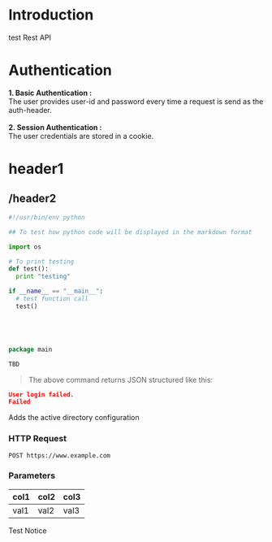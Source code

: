 
# Introduction
test Rest API


# Authentication
<b>1. Basic Authentication :</b></br>
    The user provides user-id and password every time a request is send as the auth-header.</br>
</br>
<b>2. Session Authentication :</b></br>
    The user credentials are stored in a cookie. </br>


# header1


## /header2



```python
#!/usr/bin/env python

## To test how python code will be displayed in the markdown format

import os

# To print testing
def test():
  print "testing"

if __name__ == "__main__":
  # test function call
  test()
```


```java





```


```go
package main
```


```powershell
TBD

```
 
> The above command returns JSON structured like this:
 

```json
User login failed.
Failed
```

Adds the active directory configuration

### HTTP Request
`POST https://www.example.com`

### Parameters

col1 | col2 | col3
------------ | ------------ | ------------
val1 | val2 | val3


<aside class="notice">Test Notice</aside>


